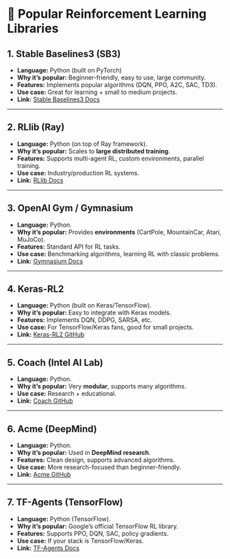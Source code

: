 # 🔹 Popular Reinforcement Learning Libraries

## 1. **Stable Baselines3 (SB3)**

* **Language:** Python (built on PyTorch)
* **Why it’s popular:** Beginner-friendly, easy to use, large community.
* **Features:** Implements popular algorithms (DQN, PPO, A2C, SAC, TD3).
* **Use case:** Great for learning + small to medium projects.
* **Link:** [Stable Baselines3 Docs](https://stable-baselines3.readthedocs.io/)

---

## 2. **RLlib (Ray)**

* **Language:** Python (on top of Ray framework).
* **Why it’s popular:** Scales to **large distributed training**.
* **Features:** Supports multi-agent RL, custom environments, parallel training.
* **Use case:** Industry/production RL systems.
* **Link:** [RLlib Docs](https://docs.ray.io/en/latest/rllib/)

---

## 3. **OpenAI Gym / Gymnasium**

* **Language:** Python.
* **Why it’s popular:** Provides **environments** (CartPole, MountainCar, Atari, MuJoCo).
* **Features:** Standard API for RL tasks.
* **Use case:** Benchmarking algorithms, learning RL with classic problems.
* **Link:** [Gymnasium Docs](https://gymnasium.farama.org/)

---

## 4. **Keras-RL2**

* **Language:** Python (built on Keras/TensorFlow).
* **Why it’s popular:** Easy to integrate with Keras models.
* **Features:** Implements DQN, DDPG, SARSA, etc.
* **Use case:** For TensorFlow/Keras fans, good for small projects.
* **Link:** [Keras-RL2 GitHub](https://github.com/keras-rl/keras-rl)

---

## 5. **Coach (Intel AI Lab)**

* **Language:** Python.
* **Why it’s popular:** Very **modular**, supports many algorithms.
* **Use case:** Research + educational.
* **Link:** [Coach GitHub](https://github.com/IntelLabs/coach)

---

## 6. **Acme (DeepMind)**

* **Language:** Python.
* **Why it’s popular:** Used in **DeepMind research**.
* **Features:** Clean design, supports advanced algorithms.
* **Use case:** More research-focused than beginner-friendly.
* **Link:** [Acme GitHub](https://github.com/deepmind/acme)

---

## 7. **TF-Agents (TensorFlow)**

* **Language:** Python (TensorFlow).
* **Why it’s popular:** Google’s official TensorFlow RL library.
* **Features:** Supports PPO, DQN, SAC, policy gradients.
* **Use case:** If your stack is TensorFlow/Keras.
* **Link:** [TF-Agents Docs](https://www.tensorflow.org/agents)
